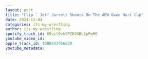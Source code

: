 ```yaml
---
layout: post
title: "Clip - Jeff Jarrett Shoots On The AEW Owen Hart Cup"
date: 2021-12-04
categories: its-my-wrestling
author: its-my-wrestling
spotify_track_id: 69vil0vh5PIB2KBL1pPmR0
youtube_video_id: 
apple_track_id: 1000543956830
youtube_metadata: 
---
```

